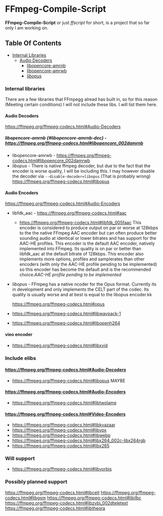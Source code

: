 # FFmpeg-Compile-Script
**FFmpeg-Compile-Script** or just *ffscript* for short, is a project that so far only I am working on.

## Table Of Contents
- [Internal Libraries](#internal-libraries)
  - [Audio Decoders](#audio-decoders)
    - [libopencore-amrnb](#libopencore-amrnb)
    - [libopencore-amrwb](#libopencore-amrwb)
    - *[libopus](#libopus-dec)*

### Internal libraries
There are a few libraries that FFmpegg alread has built in, so for this reason (Meeting certain conditions) I will not
include these libs.  I will list them here.
#### Audio Decoders
https://ffmpeg.org/ffmpeg-codecs.html#Audio-Decoders
##### libopencore-amrnb {#libopencore-amrnb-dec} - https://ffmpeg.org/ffmpeg-codecs.html#libopencore_002damrnb
- libopencore-amrwb - https://ffmpeg.org/ffmpeg-codecs.html#libopencore_002damrwb
- *libopus* - There is native ffmpeg decoder, but due to the fact that the encoder is worse quality, I will be including
  this.  I may however disable the decoder via `--disable-decoder=libopus`  (That is probably wrong)
  https://ffmpeg.org/ffmpeg-codecs.html#libopus
#### Audio Encoders
https://ffmpeg.org/ffmpeg-codecs.html#Audio-Encoders

- libfdk_aac - https://ffmpeg.org/ffmpeg-codecs.html#aac 
  - https://ffmpeg.org/ffmpeg-codecs.html#libfdk_005faac  This encoder is considered to produce output on par or worse
    at 128kbps to the the native FFmpeg AAC encoder but can often produce better sounding audio at identical or lower
    bitrates and has support for the AAC-HE profiles.
  This encoder is the default AAC encoder, natively implemented into FFmpeg. Its quality is on par or better than
  libfdk_aac at the default bitrate of 128kbps. This encoder also implements more options, profiles and samplerates than
  other encoders (with only the AAC-HE profile pending to be implemented) so this encoder has become the default and is
  the recommended choice.*AAC-HE profile pending to be implemented*
- *libopus* - FFmpeg has a native ncoder for the Opus format. Currently its in development and only implements the CELT
  part of the codec. Its quality is usually worse and at best is equal to the libopus encoder.kk

  https://ffmpeg.org/ffmpeg-codecs.html#opus
- https://ffmpeg.org/ffmpeg-codecs.html#libwavpack-1
- https://ffmpeg.org/ffmpeg-codecs.html#libopenh264
#### vieo encoder
- https://ffmpeg.org/ffmpeg-codecs.html#libxvid


### Include elibs
#### https://ffmpeg.org/ffmpeg-codecs.html#Audio-Decoders
- https://ffmpeg.org/ffmpeg-codecs.html#libopus MAYBE
#### https://ffmpeg.org/ffmpeg-codecs.html#Audio-Encoders
- https://ffmpeg.org/ffmpeg-codecs.html#libtwolame
#### https://ffmpeg.org/ffmpeg-codecs.html#Video-Encoders
- https://ffmpeg.org/ffmpeg-codecs.html#libkvazaar
- https://ffmpeg.org/ffmpeg-codecs.html#libvpx
- https://ffmpeg.org/ffmpeg-codecs.html#libwebp
- https://ffmpeg.org/ffmpeg-codecs.html#libx264_002c-libx264rgb
- https://ffmpeg.org/ffmpeg-codecs.html#libx265

### Will support
- https://ffmpeg.org/ffmpeg-codecs.html#libvorbis


### Possibly  planned support
https://ffmpeg.org/ffmpeg-codecs.html#libcelt
https://ffmpeg.org/ffmpeg-codecs.html#libgsm
https://ffmpeg.org/ffmpeg-codecs.html#libilbc
https://ffmpeg.org/ffmpeg-codecs.html#libzvbi_002dteletext
https://ffmpeg.org/ffmpeg-codecs.html#libtheora

[ffmpeg-git]: https://Github.com/FFmpeg/FFmpeg.git "FFmpeg Repository"
[ffscript]: bloc/master/ffscript.py "FFmpeg-Compile-Script"
[libtype]: ffscript.py#L9-L23 "Class LibType"
[ffmpeg-site]: https://ffmpeg.org "FFmpeg"

[ffrepo]: git://source.ffmpeg.org/ffmpeg.git "Offical FFmpeg Repository"
